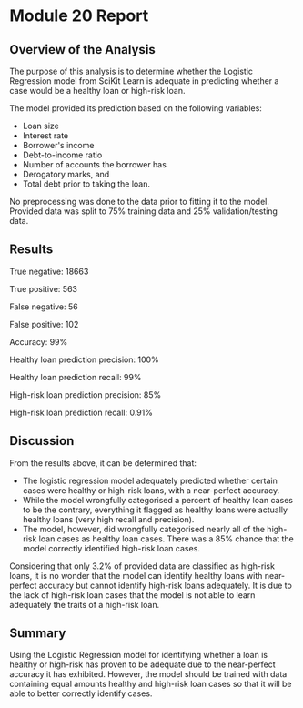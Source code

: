 # Module 20 Report 

## Overview of the Analysis

The purpose of this analysis is to determine whether the Logistic Regression model from SciKit Learn is adequate in predicting whether a case would be a healthy loan or high-risk loan.

The model provided its prediction based on the following variables:
- Loan size
- Interest rate
- Borrower's income
- Debt-to-income ratio
- Number of accounts the borrower has
- Derogatory marks, and
- Total debt prior to taking the loan.

No preprocessing was done to the data prior to fitting it to the model. Provided data was split to 75% training data and 25% validation/testing data.

## Results

True negative: 18663

True positive: 563

False negative: 56

False positive: 102

Accuracy: 99%

Healthy loan prediction precision: 100%

Healthy loan prediction recall: 99%

High-risk loan prediction precision: 85%

High-risk loan prediction recall: 0.91%

## Discussion

From the results above, it can be determined that:

- The logistic regression model adequately predicted whether certain cases were healthy or high-risk loans, with a near-perfect accuracy.
- While the model wrongfully categorised a percent of healthy loan cases to be the contrary, everything it flagged as healthy loans were actually healthy loans (very high recall and precision).
- The model, however, did wrongfully categorised nearly all of the high-risk loan cases as healthy loan cases. There was a 85% chance that the model correctly identified high-risk loan cases.

Considering that only 3.2% of provided data are classified as high-risk loans, it is no wonder that the model can identify healthy loans with near-perfect accuracy but cannot identify high-risk loans adequately. It is due to the lack of high-risk loan cases that the model is not able to learn adequately the traits of a high-risk loan.


## Summary

Using the Logistic Regression model for identifying whether a loan is healthy or high-risk has proven to be adequate due to the near-perfect accuracy it has exhibited. However, the model should be trained with data containing equal amounts healthy and high-risk loan cases so that it will be able to better correctly identify cases.
